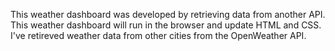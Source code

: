This weather dashboard was developed by retrieving data from another API. This weather dashboard will run in the browser and update HTML and CSS. I've retireved weather data from other cities from the OpenWeather API. 